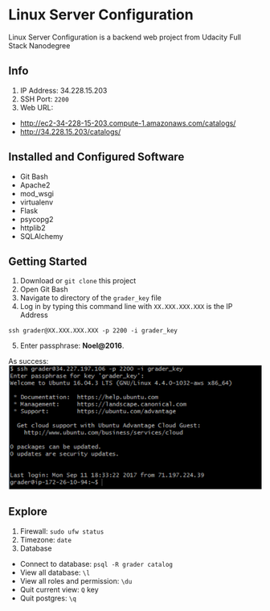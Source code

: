 # Linux Server Configuration
Linux Server Configuration is a backend web project from Udacity Full Stack Nanodegree

## Info
1. IP Address: 34.228.15.203
2. SSH Port: `2200`
3. Web URL: 
- http://ec2-34-228-15-203.compute-1.amazonaws.com/catalogs/
- http://34.228.15.203/catalogs/

## Installed and Configured Software
- Git Bash
- Apache2
- mod_wsgi
- virtualenv
- Flask
- psycopg2
- httplib2
- SQLAlchemy

## Getting Started
1. Download or `git clone` this project
2. Open Git Bash
3. Navigate to directory of the `grader_key` file
4. Log in by typing this command line with `XX.XXX.XXX.XXX` is the IP Address
```
ssh grader@XX.XXX.XXX.XXX -p 2200 -i grader_key
```
5. Enter passphrase: **Noel@2016**. 

As success:
![Image of success ssh login](https://github.com/iamthuypham/Linux-Server-Configuration/blob/master/successssh.PNG)

## Explore
1. Firewall: `sudo ufw status`
2. Timezone: `date`
3. Database
- Connect to database: `psql -R grader catalog`
- View all database: `\l`
- View all roles and permission: `\du`
- Quit current view: `Q` key
- Quit postgres: `\q`

